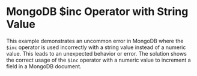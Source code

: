 # MongoDB $inc Operator with String Value
This example demonstrates an uncommon error in MongoDB where the `$inc` operator is used incorrectly with a string value instead of a numeric value. This leads to an unexpected behavior or error.
The solution shows the correct usage of the `$inc` operator with a numeric value to increment a field in a MongoDB document.